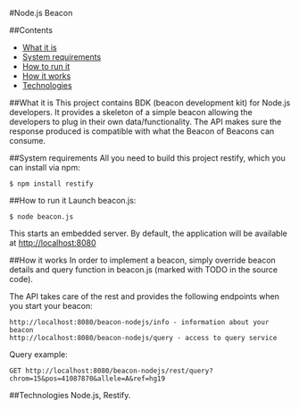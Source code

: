 #Node.js Beacon

##Contents

* [What it is](#what-it-is)
* [System requirements](#system-requirements)
* [How to run it](#how-to-run-it)
* [How it works](#how-it-works)
* [Technologies](#technologies)

##What it is
This project contains BDK (beacon development kit) for Node.js developers. It provides a skeleton of a simple beacon allowing the developers to plug in their own data/functionality. The API makes sure the response produced is compatible with what the Beacon of Beacons can consume.

##System requirements
All you need to build this project restify, which you can install via npm:

    $ npm install restify

##How to run it
Launch beacon.js:

    $ node beacon.js

This starts an embedded server. By default, the application will be available at <http://localhost:8080>

##How it works
In order to implement a beacon, simply override beacon details and query function in beacon.js (marked with TODO in the source code).

The API takes care of the rest and provides the following endpoints when you start your beacon:

    http://localhost:8080/beacon-nodejs/info - information about your beacon
    http://localhost:8080/beacon-nodejs/query - access to query service

Query example:

    GET http://localhost:8080/beacon-nodejs/rest/query?chrom=15&pos=41087870&allele=A&ref=hg19

##Technologies
Node.js, Restify.
